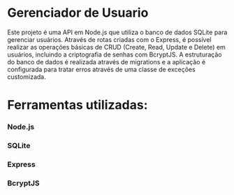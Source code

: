 # Gerenciador de Usuario 
Este projeto é uma API em Node.js que utiliza o banco de dados SQLite para gerenciar usuários. 
Através de rotas criadas com o Express, é possível realizar as operações básicas de CRUD 
(Create, Read, Update e Delete) em usuários, incluindo a criptografia de senhas com BcryptJS. A estruturação do banco de dados é realizada através de migrations 
e a aplicação é configurada para tratar erros através de uma classe de exceções customizada.

# Ferramentas utilizadas:

###  Node.js
###  SQLite
###  Express
###  BcryptJS
